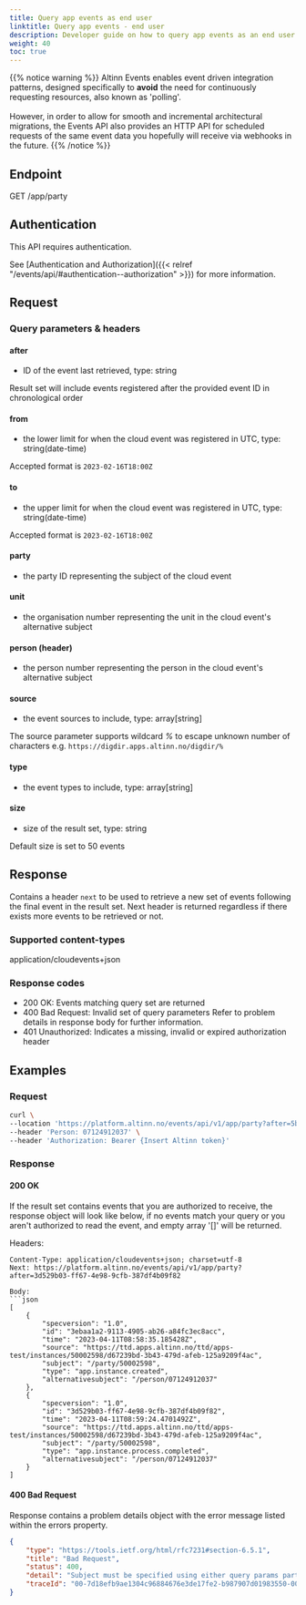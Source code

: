 ```yaml
---
title: Query app events as end user
linktitle: Query app events - end user
description: Developer guide on how to query app events as an end user or end user system
weight: 40
toc: true
---
```


{{% notice warning %}}
Altinn Events enables event driven integration patterns, designed specifically to __avoid__ the need for
continuously requesting resources, also known as 'polling'. <br/> <br/>
However, in order to allow for smooth and incremental architectural migrations,
the Events API also provides an HTTP API for scheduled requests of the same event data you hopefully
will receive via webhooks in the future.
{{% /notice %}}


## Endpoint

GET /app/party

## Authentication

This API requires authentication.

See [Authentication and Authorization]({{< relref "/events/api/#authentication--authorization" >}}) for more information.


## Request

### Query parameters & headers

#### after
- ID of the event last retrieved, type: string

Result set will include events registered after the provided event ID in chronological order

#### from
- the lower limit for when the cloud event was registered in UTC, type: string(date-time)

Accepted format is  `2023-02-16T18:00Z`

#### to
- the upper limit for when the cloud event was registered in UTC, type: string(date-time)

Accepted format is  `2023-02-16T18:00Z`

#### party
- the party ID representing the subject of the cloud event

#### unit
- the organisation number representing the unit in the cloud event's alternative subject

#### person (header)
- the person number representing the person in the cloud event's alternative subject

#### source
- the event sources to include, type: array[string]

The source parameter supports wildcard _%_ to escape unknown number of characters
e.g. `https://digdir.apps.altinn.no/digdir/%`

#### type
- the event types to include, type: array[string]

#### size
- size of the result set, type: string

Default size is set to 50 events

## Response

Contains a header `next` to be used to retrieve a new set of events following the final event in the result set.
Next header is returned regardless if there exists more events to be retrieved or not.

### Supported content-types
application/cloudevents+json

### Response codes
- 200 OK: Events matching query set are returned
- 400 Bad Request: Invalid set of query parameters
  Refer to problem details in response body for further information.
- 401 Unauthorized: Indicates a missing, invalid or expired authorization header

## Examples

### Request
```bash
curl \
--location 'https://platform.altinn.no/events/api/v1/app/party?after=5b9a8887-0023-4f07-8791-d98e15a3542b' \
--header 'Person: 07124912037' \
--header 'Authorization: Bearer {Insert Altinn token}'
```

### Response


#### 200 OK
If the result set contains events that you are authorized to receive, the response object will look like below,
if no events match your query or you aren't authorized to read the event, and empty array '[]' will be returned.

Headers:
```http
Content-Type: application/cloudevents+json; charset=utf-8
Next: https://platform.altinn.no/events/api/v1/app/party?after=3d529b03-ff67-4e98-9cfb-387df4b09f82

Body:
```json
[
	{
		"specversion": "1.0",
		"id": "3ebaa1a2-9113-4905-ab26-a84fc3ec8acc",
		"time": "2023-04-11T08:58:35.185428Z",
		"source": "https://ttd.apps.altinn.no/ttd/apps-test/instances/50002598/d67239bd-3b43-479d-afeb-125a9209f4ac",
		"subject": "/party/50002598",
		"type": "app.instance.created",
		"alternativesubject": "/person/07124912037"
	},
	{
		"specversion": "1.0",
		"id": "3d529b03-ff67-4e98-9cfb-387df4b09f82",
		"time": "2023-04-11T08:59:24.4701492Z",
		"source": "https://ttd.apps.altinn.no/ttd/apps-test/instances/50002598/d67239bd-3b43-479d-afeb-125a9209f4ac",
		"subject": "/party/50002598",
		"type": "app.instance.process.completed",
		"alternativesubject": "/person/07124912037"
	}
]
```

#### 400 Bad Request
Response contains a problem details object with the error message listed within the errors property.
```json
{
	"type": "https://tools.ietf.org/html/rfc7231#section-6.5.1",
	"title": "Bad Request",
	"status": 400,
	"detail": "Subject must be specified using either query params party or unit or header value person.",
	"traceId": "00-7d18efb9ae1304c96884676e3de17fe2-b987907d01983550-00"
}
```
